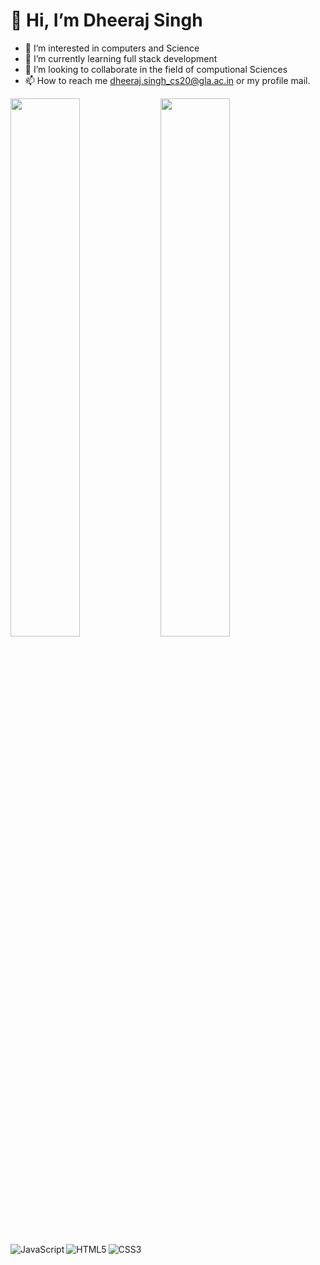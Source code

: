 # 👋 Hi, I’m Dheeraj Singh
- 👀 I’m interested in computers and Science
- 🌱 I’m currently learning full stack development
- 💞️ I’m looking to collaborate in the field of computional Sciences
- 📫 How to reach me dheeraj.singh_cs20@gla.ac.in or my profile mail.

<img align="left" width="47%" src="https://github-readme-stats.vercel.app/api?username=Dheerajsingh002&&show_icons=true&title_colorffffff&icon_color=bb2acf&text_color=daf7dc&bg_color=151515">
<img align="left" width="47%" src="https://github-readme-stats.vercel.app/api/top-langs/?username=Dheerajsingh002&layout=compact&&bg_color=151515">
<img align="left"  alt="JavaScript" src="https://img.shields.io/badge/javascript-%23323330.svg?style=for-the-badges&logo=javascript&logoColor=%23F7DF1E"/>
<img align="left" alt="HTML5" src="https://img.shields.io/badge/html5-%23E34F26.svg?style=for-the-badges&logo=html5&logoColor=white"/>
<img  align="left" alt="CSS3" src="https://img.shields.io/badge/css3-%23157286.svg?style=for-the-badges&logo=css3&logoColor=white"/>
<img 

<!---
Dheerajsingh002/Dheerajsingh002 is a ✨ special ✨ repository because its `README.md` (this file) appears on your GitHub profile.
You can click the Preview link to take a look at your changes.
--->
